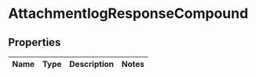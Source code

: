 
# AttachmentlogResponseCompound

## Properties
| Name | Type | Description | Notes |
| ------------ | ------------- | ------------- | ------------- |



